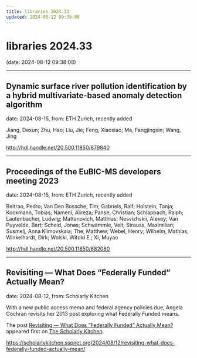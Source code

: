 ```yaml
---
title: libraries 2024.33
updated: 2024-08-12 09:38:08
---
```


# libraries 2024.33

(date: 2024-08-12 09:38:08)

---

## Dynamic surface river pollution identification by a hybrid multivariate-based anomaly detection algorithm

date: 2024-08-15, from: ETH Zurich, recently added

Jiang, Dexun; Zhu, Hao; Liu, Jie; Feng, Xiaoxiao; Ma, Fangjingxin; Wang, Jing 

<http://hdl.handle.net/20.500.11850/679840>

---

## Proceedings of the EuBIC-MS developers meeting 2023

date: 2024-08-15, from: ETH Zurich, recently added

Beltrao, Pedro; Van Den Bossche, Tim; Gabriels, Ralf; Holstein, Tanja; Kockmann, Tobias; Nameni, Alireza; Panse, Christian; Schlapbach, Ralph; Lautenbacher, Ludwig; Mattanovich, Matthias; Nesvizhskii, Alexey; Van Puyvelde, Bart; Scheid, Jonas; Schwämmle, Veit; Strauss, Maximilian; Susmelj, Anna Klimovskaia; The, Matthew; Webel, Henry; Wilhelm, Mathias; Winkelhardt, Dirk; Wolski, Witold E.; Xi, Muyao 

<http://hdl.handle.net/20.500.11850/682080>

---

## Revisiting — What Does “Federally Funded” Actually Mean?

date: 2024-08-12, from: Scholarly Kitchen

<p>With a new public access memo and federal agency policies due, Angela Cochran revisits her 2013 post exploring what Federally Funded means. </p>
<p>The post <a href="https://scholarlykitchen.sspnet.org/2024/08/12/revisiting-what-does-federally-funded-actually-mean/">Revisiting &#8212; What Does “Federally Funded” Actually Mean?</a> appeared first on <a href="https://scholarlykitchen.sspnet.org">The Scholarly Kitchen</a>.</p>
 

<https://scholarlykitchen.sspnet.org/2024/08/12/revisiting-what-does-federally-funded-actually-mean/>

